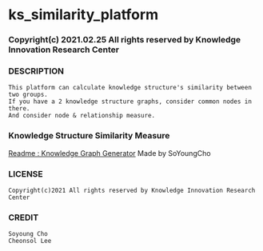 # ks_similarity_platform										
### Copyright(c) 2021.02.25 All rights reserved by Knowledge Innovation Research Center


### DESCRIPTION
	This platform can calculate knowledge structure's similarity between two groups.
	If you have a 2 knowledge structure graphs, consider common nodes in there.
	And consider node & relationship measure.


### Knowledge Structure Similarity Measure
[Readme : Knowledge Graph Generator](https://github.com/SoYoungCho/Knowledge-Structure-Similarity-Measure)
	Made by SoYoungCho


### LICENSE
	Copyright(c)2021 All rights reserved by Knowledge Innovation Research Center

### CREDIT
	Soyoung Cho
	Cheonsol Lee

